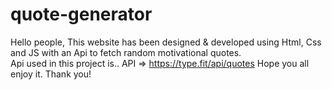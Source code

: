# quote-generator

Hello people,
This website has been designed & developed using Html, Css and JS with an Api to fetch random motivational quotes.<br/>
Api used in this project is..
API => https://type.fit/api/quotes
Hope you all enjoy it.
Thank you!
